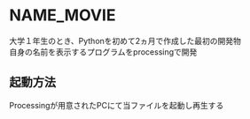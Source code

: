 # NAME_MOVIE
大学１年生のとき、Pythonを初めて2ヵ月で作成した最初の開発物  
自身の名前を表示するプログラムをprocessingで開発  

## 起動方法
Processingが用意されたPCにて当ファイルを起動し再生する
